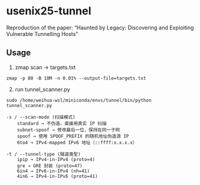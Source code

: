 # usenix25-tunnel
Reproduction of the paper: “Haunted by Legacy: Discovering and Exploiting Vulnerable Tunnelling Hosts”

## Usage

1. zmap scan -> targets.txt

```
zmap -p 80 -B 10M -n 0.01% --output-file=targets.txt
```

2. run tunnel_scanner.py

```
sudo /home/weihua-wsl/miniconda/envs/tunnel/bin/python tunnel_scanner.py
```

```
-s / --scan-mode (扫描模式)
    standard → 不伪造，直接用真实 IP 扫描
    subnet-spoof → 修改最后一位，保持在同一子网
    spoof → 使用 SPOOF_PREFIX 的随机地址伪造源 IP
    6to4 → IPv4-mapped IPv6 地址（::ffff:x.x.x.x）

-t / --tunnel-type (隧道类型)
    ipip → IPv4-in-IPv4 (proto=4)
    gre → GRE 封装 (proto=47)
    6in4 → IPv6-in-IPv4 (nh=41)
    4in6 → IPv4-in-IPv6 (proto=41)
```
